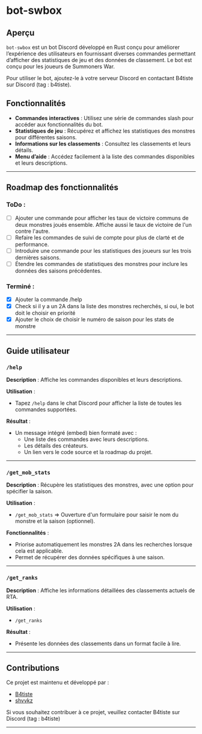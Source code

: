 # bot-swbox

## Aperçu
`bot-swbox` est un bot Discord développé en Rust conçu pour améliorer l’expérience des utilisateurs en fournissant diverses commandes permettant d’afficher des statistiques de jeu et des données de classement. Le bot est conçu pour les joueurs de Summoners War.

Pour utiliser le bot, ajoutez-le à votre serveur Discord en contactant B4tiste sur Discord (tag : b4tiste).

## Fonctionnalités
- **Commandes interactives** : Utilisez une série de commandes slash pour accéder aux fonctionnalités du bot.
- **Statistiques de jeu** : Récupérez et affichez les statistiques des monstres pour différentes saisons.
- **Informations sur les classements** : Consultez les classements et leurs détails.
- **Menu d’aide** : Accédez facilement à la liste des commandes disponibles et leurs descriptions.

---

## Roadmap des fonctionnalités

### ToDo :

- [ ] Ajouter une commande pour afficher les taux de victoire communs de deux monstres joués ensemble. Affiche aussi le taux de victoire de l'un contre l'autre.
- [ ] Refaire les commandes de suivi de compte pour plus de clarté et de performance.
- [ ] Introduire une commande pour les statistiques des joueurs sur les trois dernières saisons.
- [ ] Étendre les commandes de statistiques des monstres pour inclure les données des saisons précédentes.

### Terminé :

- [x] Ajouter la commande /help
- [x] Check si il y a un 2A dans la liste des monstres recherchés, si oui, le bot doit le choisir en priorité
- [x] Ajouter le choix de choisir le numéro de saison pour les stats de monstre

---

## Guide utilisateur

### `/help`
**Description** : Affiche les commandes disponibles et leurs descriptions.

**Utilisation** :
- Tapez `/help` dans le chat Discord pour afficher la liste de toutes les commandes supportées.

**Résultat** :
- Un message intégré (embed) bien formaté avec :
  - Une liste des commandes avec leurs descriptions.
  - Les détails des créateurs.
  - Un lien vers le code source et la roadmap du projet.

---

### `/get_mob_stats`
**Description** : Récupère les statistiques des monstres, avec une option pour spécifier la saison.

**Utilisation** :
- `/get_mob_stats` => Ouverture d'un formulaire pour saisir le nom du monstre et la saison (optionnel).

**Fonctionnalités** :
- Priorise automatiquement les monstres 2A dans les recherches lorsque cela est applicable.
- Permet de récupérer des données spécifiques à une saison.

---

### `/get_ranks`
**Description** : Affiche les informations détaillées des classements actuels de RTA.

**Utilisation** :
- `/get_ranks`

**Résultat** :
- Présente les données des classements dans un format facile à lire.

---

## Contributions
Ce projet est maintenu et développé par :
- [B4tiste](https://github.com/B4tiste)
- [shvvkz](https://github.com/shvvkz)

Si vous souhaitez contribuer à ce projet, veuillez contacter B4tiste sur Discord (tag : b4tiste)

---
